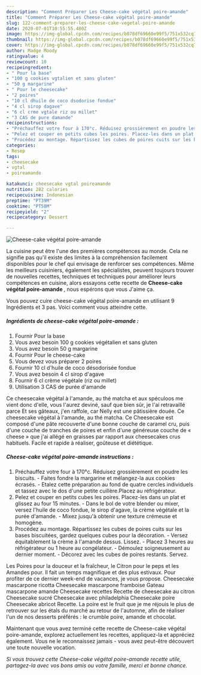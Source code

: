 ```yaml
---
description: "Comment Préparer Les Cheese-cake végétal poire-amande"
title: "Comment Préparer Les Cheese-cake végétal poire-amande"
slug: 122-comment-preparer-les-cheese-cake-vegetal-poire-amande
date: 2020-07-01T10:55:55.480Z
image: https://img-global.cpcdn.com/recipes/b078df69660e99f5/751x532cq70/cheese-cake-vegetal-poire-amande-photo-principale-de-la-recette.jpg
thumbnail: https://img-global.cpcdn.com/recipes/b078df69660e99f5/751x532cq70/cheese-cake-vegetal-poire-amande-photo-principale-de-la-recette.jpg
cover: https://img-global.cpcdn.com/recipes/b078df69660e99f5/751x532cq70/cheese-cake-vegetal-poire-amande-photo-principale-de-la-recette.jpg
author: Madge Moody
ratingvalue: 4
reviewcount: 10
recipeingredient:
- " Pour la base"
- "100 g cookies vgtalien et sans gluten"
- "50 g margarine"
- " Pour le cheesecake"
- "2 poires"
- "10 cl dhuile de coco dsodorise fondue"
- "4 cl sirop dagave"
- "6 cl crme vgtale riz ou millet"
- "3 CAS de pure damande"
recipeinstructions:
- "Préchauffez votre four à 170°c. Réduisez grossièrement en poudre les biscuits. Faites fondre la margarine et mélangez-la aux cookies écrasés. Etalez cette préparation au fond de quatre cercles individuels et tassez avec le dos d&#39;une petite cuillère.Placez au réfrigérateur."
- "Pelez et couper en petits cubes les poires. Placez-les dans un plat et glissez au four 15 minutes. Dans le bol de votre blender ou mixer, versez l&#39;huile de coco fondue, le sirop d&#39;agave, la crème végétale et la purée d&#39;amande. Mixez jusqu&#39;à obtenir une texture crémeuse et homogène."
- "Procédez au montage. Répartissez les cubes de poires cuits sur les bases biscuitées, gardez quelques cubes pour la décoration.  Versez équitablement la crème à l&#39;amande dessus. Lissez. Placez 3 heures au réfrigérateur ou 1 heure au congélateur.  Démoulez soigneusement au dernier moment. Décorez avec les cubes de poires restants. Servez."
categories:
- Resep
tags:
- cheesecake
- vgtal
- poireamande

katakunci: cheesecake vgtal poireamande 
nutrition: 282 calories
recipecuisine: Indonesian
preptime: "PT39M"
cooktime: "PT58M"
recipeyield: "2"
recipecategory: Dessert

---
```



![Cheese-cake végétal poire-amande](https://img-global.cpcdn.com/recipes/b078df69660e99f5/751x532cq70/cheese-cake-vegetal-poire-amande-photo-principale-de-la-recette.jpg)

La cuisine peut être l'une des premières compétences au monde. Cela ne signifie pas qu'il existe des limites à la compréhension facilement disponibles pour le chef qui envisage de renforcer ses compétences. Même les meilleurs cuisiniers, également les spécialistes, peuvent toujours trouver de nouvelles recettes, techniques et techniques pour améliorer leurs compétences en cuisine, alors essayons cette recette de <strong> Cheese-cake végétal poire-amande </strong>, nous espérons que vous J'aime ça.

<!--inarticleads1-->

Vous pouvez cuire cheese-cake végétal poire-amande en utilisant 9 Ingrédients et 3 pas. Voici comment vous atteindre cette.

##### Ingrédients de cheese-cake végétal poire-amande :

1. Fournir  Pour la base
1. Vous avez besoin 100 g cookies végétalien et sans gluten
1. Vous avez besoin 50 g margarine
1. Fournir  Pour le cheese-cake
1. Vous devez vous préparer 2 poires
1. Fournir 10 cl d&#39;huile de coco désodorisée fondue
1. Vous avez besoin 4 cl sirop d&#39;agave
1. Fournir 6 cl crème végétale (riz ou millet)
1. Utilisation 3 CAS de purée d&#39;amande


Ce cheesecake végétal à l&#39;amande, au thé matcha et aux spéculoos me vient donc d&#39;elle, vous l&#39;aurez deviné, sauf que bien sûr, je l&#39;ai retravaillé parce Et ses gâteaux, j&#39;en raffole, car Nelly est une pâtissière douée. Ce cheesecake végétal à l&#39;amande, au thé matcha. Ce Cheesecake est composé d&#39;une pâte recouverte d&#39;une bonne couche de caramel cru, puis d&#39;une couche de tranches de poires et enfin d&#39;une généreuse couche de « cheese » que j&#39;ai allégé en graisses par rapport aux cheesecakes crus habituels. Facile et rapide à réaliser, goûteuse et diététique. 

<!--inarticleads2-->

##### Cheese-cake végétal poire-amande instructions :

1. Préchauffez votre four à 170°c. Réduisez grossièrement en poudre les biscuits. - Faites fondre la margarine et mélangez-la aux cookies écrasés. - Etalez cette préparation au fond de quatre cercles individuels et tassez avec le dos d&#39;une petite cuillère.Placez au réfrigérateur.
1. Pelez et couper en petits cubes les poires. Placez-les dans un plat et glissez au four 15 minutes. - Dans le bol de votre blender ou mixer, versez l&#39;huile de coco fondue, le sirop d&#39;agave, la crème végétale et la purée d&#39;amande. - Mixez jusqu&#39;à obtenir une texture crémeuse et homogène.
1. Procédez au montage. Répartissez les cubes de poires cuits sur les bases biscuitées, gardez quelques cubes pour la décoration.  - Versez équitablement la crème à l&#39;amande dessus. Lissez. - Placez 3 heures au réfrigérateur ou 1 heure au congélateur.  - Démoulez soigneusement au dernier moment. - Décorez avec les cubes de poires restants. Servez.


Les Poires pour la douceur et la fraîcheur, le Citron pour le peps et les Amandes pour. Il fait un temps magnifique et des plus estivaux. Pour profiter de ce dernier week-end de vacances, je vous propose. Cheesecake mascarpone ricotta Cheesecake mascarpone framboise Gateau mascarpone amande Cheesecake recettes Recette de cheesecake au citron Cheesecake sucré Cheesecake avec philadelphia Cheesecake poire Cheesecake abricot Recette. La poire est le fruit que je me réjouis le plus de retrouver sur les étals du marché au retour de l&#39;automne, afin de réaliser l&#39;un de nos desserts préférés : le crumble poire, amande et chocolat. 

<!--inarticleads1-->

<p>
Maintenant que vous avez terminé cette recette de Cheese-cake végétal poire-amande, explorez actuellement les recettes, appliquez-la et appréciez également. Vous ne le reconnaissez jamais - vous avez peut-être découvert une toute nouvelle vocation.
</p>

<p>
<i>Si vous trouvez cette Cheese-cake végétal poire-amande recette utile, partagez-la avec vos bons amis ou votre famille, merci et bonne chance.</i>
</p>
